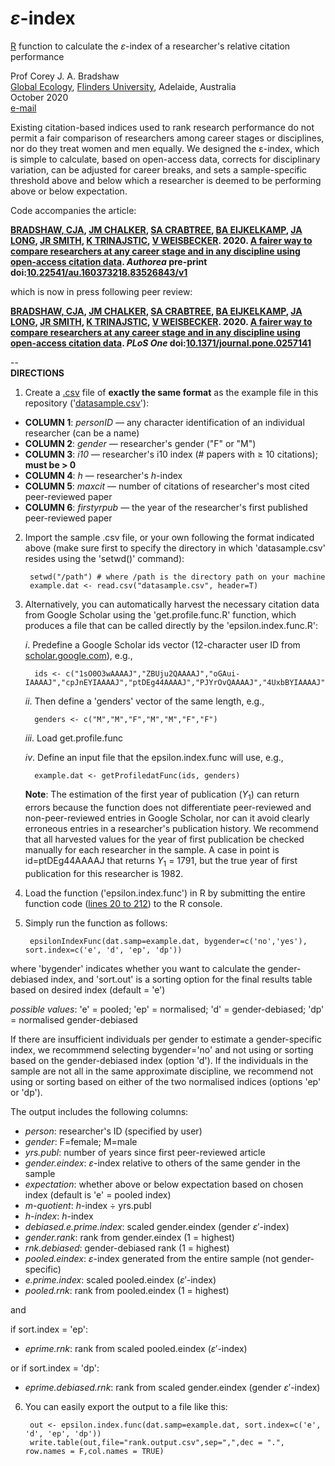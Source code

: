 # <i>ε</i>-index

<a target="_blank" href="https://cran.r-project.org">R</a> function to calculate the <i>ε</i>-index of a researcher's relative citation performance

Prof Corey J. A. Bradshaw <br>
<a href="http://globalecologyflinders.com" target="_blank">Global Ecology</a>, <a href="http://flinders.edu.au" target="_blank">Flinders University</a>, Adelaide, Australia <br>
October 2020 <br>
<a href=mailto:corey.bradshaw@flinders.edu.au>e-mail</a> <br>

Existing citation-based indices used to rank research performance do not permit a fair comparison of researchers among career stages or disciplines, nor do they treat women and men equally. We designed the ε-index, which is simple to calculate, based on open-access data, corrects for disciplinary variation, can be adjusted for career breaks, and sets a sample-specific threshold above and below which a researcher is deemed to be performing above or below expectation.

Code accompanies the article:

<strong><a href="https://globalecologyflinders.com/people/#CJAB" target="_blank">BRADSHAW, CJA</a>, <a href="https://www.chalkerlab.com/jmc" target="_blank">JM CHALKER</a>, <a href="https://stefanicrabtree.com/about-stefani/" target="_blank">SA CRABTREE</a>, <a href="https://researchnow.flinders.edu.au/en/persons/bart-eijkelkamp" target="_blank">BA EIJKELKAMP</a>, <a href="https://en.wikipedia.org/wiki/John_A._Long" target="_blank">JA LONG</a>, <a href="https://www.flinders.edu.au/people/justine.smith" target="_blank">JR SMITH</a>, <a href="https://staffportal.curtin.edu.au/staff/profile/view/K.Trinajstic/" target="_blank">K TRINAJSTIC</a>, <a href="https://researchnow.flinders.edu.au/en/persons/vera-weisbecker" target="_blank">V WEISBECKER</a>. 2020. <a href="https://doi.org/10.22541/au.160373218.83526843/v1">A fairer way to compare researchers at any career stage and in any discipline using open-access citation data<a/>. <i><strong>Authorea</strong></i> pre-print doi:<a href="https://doi.org/10.22541/au.160373218.83526843/v1">10.22541/au.160373218.83526843/v1</a></strong>

which is now in press following peer review:

<strong><a href="https://globalecologyflinders.com/people/#CJAB" target="_blank">BRADSHAW, CJA</a>, <a href="https://www.chalkerlab.com/jmc" target="_blank">JM CHALKER</a>, <a href="https://stefanicrabtree.com/about-stefani/" target="_blank">SA CRABTREE</a>, <a href="https://researchnow.flinders.edu.au/en/persons/bart-eijkelkamp" target="_blank">BA EIJKELKAMP</a>, <a href="https://en.wikipedia.org/wiki/John_A._Long" target="_blank">JA LONG</a>, <a href="https://www.flinders.edu.au/people/justine.smith" target="_blank">JR SMITH</a>, <a href="https://staffportal.curtin.edu.au/staff/profile/view/K.Trinajstic/" target="_blank">K TRINAJSTIC</a>, <a href="https://researchnow.flinders.edu.au/en/persons/vera-weisbecker" target="_blank">V WEISBECKER</a>. 2020. <a href="http://doi.org/10.1371/journal.pone.0257141">A fairer way to compare researchers at any career stage and in any discipline using open-access citation data</a>. <i><strong>PLoS One</strong></i> doi:<a href="http://doi.org/10.1371/journal.pone.0257141">10.1371/journal.pone.0257141</a></strong>

-- <br>
<strong>DIRECTIONS</strong>

1. Create a <a href="https://en.wikipedia.org/wiki/Comma-separated_values">.csv</a> file of <strong>exactly the same format</strong> as the example file in this repository ('<a href="https://github.com/cjabradshaw/EpsilonIndex/blob/main/datasample.csv">datasample.csv</a>'):

 - <strong>COLUMN 1</strong>: <i>personID</i> — any character identification of an individual researcher (can be a name)
 - <strong>COLUMN 2</strong>: <i>gender</i> — researcher's gender ("F" or "M")
 - <strong>COLUMN 3</strong>: <i>i10</i> — researcher's i10 index (# papers with ≥ 10 citations); <strong>must be > 0</strong>
 - <strong>COLUMN 4</strong>: <i>h</i> — researcher's <i>h</i>-index
 - <strong>COLUMN 5</strong>: <i>maxcit</i> — number of citations of researcher's most cited peer-reviewed paper
 - <strong>COLUMN 6</strong>: <i>firstyrpub</i> — the year of the researcher's first published peer-reviewed paper

2. Import the sample .csv file, or your own following the format indicated above (make sure first to specify the directory in which 'datasample.csv' resides using the 'setwd()' command):
  
        setwd("/path") # where /path is the directory path on your machine
        example.dat <- read.csv("datasample.csv", header=T) 

3. Alternatively, you can automatically harvest the necessary citation data from Google Scholar using the 'get.profile.func.R' function, which produces a file that can be called directly by the 'epsilon.index.func.R':

    <i>i</i>. Predefine a Google Scholar ids vector (12-character user ID from <a href="https://scholar.google.com.au/citations?hl=en&user=1sO0O3wAAAAJ">scholar.google.com</a>), e.g.,

         ids <- c("1sO0O3wAAAAJ","ZBUju2QAAAAJ","oGAui-IAAAAJ","cpJnEYIAAAAJ","ptDEg44AAAAJ","PJYrOvQAAAAJ","4UxbBYIAAAAJ") 

    <i>ii</i>. Then define a 'genders' vector of the same length, e.g.,

         genders <- c("M","M","F","M","M","F","F")

    <i>iii</i>. Load get.profile.func

    <i>iv</i>. Define an input file that the epsilon.index.func will use, e.g.,

         example.dat <- getProfiledatFunc(ids, genders)

      <strong>Note</strong>: The estimation of the first year of publication (<i>Y</i><sub>1</sub>) can return errors because the function does not differentiate peer-reviewed and non-peer-reviewed entries in Google Scholar, nor can it avoid clearly erroneous entries in a researcher's publication history. We recommend that all harvested values for the year of first publication be checked manually for each researcher in the sample. A case in point is id=ptDEg44AAAAJ that returns <i>Y</i><sub>1</sub> = 1791, but the true year of first publication for this researcher is 1982. 

4. Load the function ('epsilon.index.func') in R by submitting the entire function code (<a href="https://github.com/cjabradshaw/EpsilonIndex/blob/main/epsilon.index.R">lines 20 to 212</a>) to the R console.

5. Simply run the function as follows:

        epsilonIndexFunc(dat.samp=example.dat, bygender=c('no','yes'), sort.index=c('e', 'd', 'ep', 'dp'))

where 'bygender' indicates whether you want to calculate the gender-debiased index, and 'sort.out' is a sorting option for the final results table based on desired index (default = 'e')

<i>possible values</i>: 'e' = pooled; 'ep' = normalised; 'd' = gender-debiased; 'dp' = normalised gender-debiased

If there are insufficient individuals per gender to estimate a gender-specific index, we recommmend selecting bygender='no' and not using or sorting based on the gender-debiased index (option 'd'). If the individuals in the sample are not all in the same approximate discipline, we recommend not using or sorting based on either of the two normalised indices (options 'ep' or 'dp').

The output includes the following columns:

- <i>person</i>: researcher's ID (specified by user)
- <i>gender</i>: F=female; M=male
- <i>yrs.publ</i>: number of years since first peer-reviewed article
- <i>gender.eindex</i>: <i>ε</i>-index relative to others of the same gender in the sample
- <i>expectation</i>: whether above or below expectation based on chosen index (default is 'e' = pooled index)
- <i>m-quotient</i>: <i>h</i>-index ÷ yrs.publ
- <i>h-index</i>: <i>h</i>-index
- <i>debiased.e.prime.index</i>: scaled gender.eindex (gender <i>ε</i>′-index)
- <i>gender.rank</i>: rank from gender.eindex (1 = highest)
- <i>rnk.debiased</i>: gender-debiased rank (1 = highest)
- <i>pooled.eindex</i>: <i>ε</i>-index generated from the entire sample (not gender-specific)
- <i>e.prime.index</i>: scaled pooled.eindex (<i>ε</i>′-index)
- <i>pooled.rnk</i>: rank from pooled.eindex (1 = highest)


and

if sort.index = 'ep':

- <i>eprime.rnk</i>: rank from scaled pooled.eindex (<i>ε</i>′-index)

or if sort.index = 'dp':

- <i>eprime.debiased.rnk</i>: rank from scaled gender.eindex (gender <i>ε</i>′-index)

6. You can easily export the output to a file like this:

        out <- epsilon.index.func(dat.samp=example.dat, sort.index=c('e', 'd', 'ep', 'dp'))
        write.table(out,file="rank.output.csv",sep=",",dec = ".", row.names = F,col.names = TRUE)


